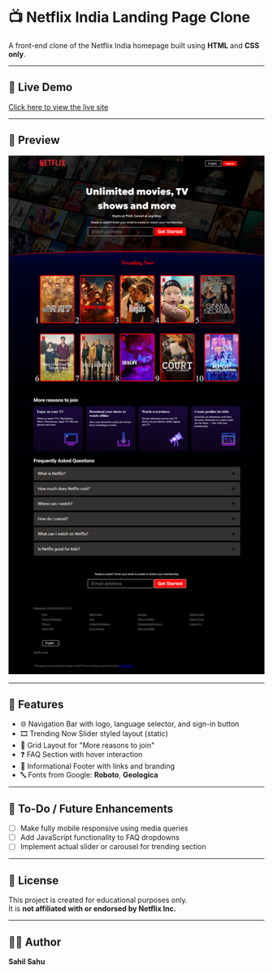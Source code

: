 # 📺 Netflix India Landing Page Clone

A front-end clone of the Netflix India homepage built using **HTML** and **CSS only**.

---

## 🔗 Live Demo

[Click here to view the live site](https://sahilsahu555.github.io/Netflix-India-Clone/)


---

## 📸 Preview

![Full Page Screenshot](img/Preview(Netflix_Screenshot).png)


---

## 🚀 Features

- 🌐 Navigation Bar with logo, language selector, and sign-in button  
- 🎞️ Trending Now Slider styled layout (static)  
- 📱 Grid Layout for "More reasons to join"  
- ❓ FAQ Section with hover interaction  
- 🧾 Informational Footer with links and branding  
- 🔤 Fonts from Google: **Roboto**, **Geologica**

---

## 📝 To-Do / Future Enhancements

- [ ] Make fully mobile responsive using media queries  
- [ ] Add JavaScript functionality to FAQ dropdowns  
- [ ] Implement actual slider or carousel for trending section  

---

## 📃 License

This project is created for educational purposes only.  
It is **not affiliated with or endorsed by Netflix Inc.**

---

## 👨‍💻 Author

**Sahil Sahu**

